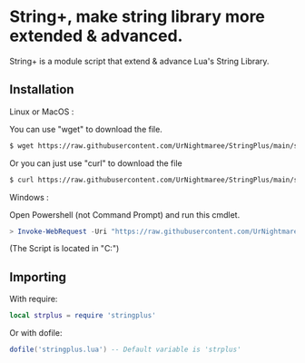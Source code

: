 # String+, make string library more extended & advanced.

String+ is a module script that extend & advance Lua's String Library.

## Installation

Linux or MacOS :

You can use "wget" to download the file.
```sh
$ wget https://raw.githubusercontent.com/UrNightmaree/StringPlus/main/stringplus.lua
```

Or you can just use "curl" to download the file
```sh
$ curl https://raw.githubusercontent.com/UrNightmaree/StringPlus/main/stringplus.lua -o stringplus.lua
```

Windows :

Open Powershell (not Command Prompt) and run this cmdlet.
```powershell
> Invoke-WebRequest -Uri "https://raw.githubusercontent.com/UrNightmaree/StringPlus/main/stringplus.lua" -OutFile "c:"
```
(The Script is located in "C:")

## Importing

With require:
```lua
local strplus = require 'stringplus'
```
Or with dofile:
```lua
dofile('stringplus.lua') -- Default variable is 'strplus'
```